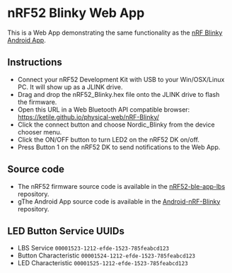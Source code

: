 # nRF52 Blinky Web App
This is a Web App demonstrating the same functionality as the [nRF Blinky Android App](https://play.google.com/store/apps/details?id=no.nordicsemi.android.nrfblinky).

## Instructions
* Connect your nRF52 Development Kit with USB to your Win/OSX/Linux PC. It will show up as a JLINK drive.
* Drag and drop the nRF52_Blinky.hex file onto the JLINK drive to flash the firmware.
* Open this URL in a Web Bluetooth API compatible browser: https://ketile.github.io/physical-web/nRF-Blinky/
* Click the connect button and choose Nordic_Blinky from the device chooser menu.
* Click the ON/OFF button to turn LED2 on the nRF52 DK on/off.
* Press Button 1 on the nRF52 DK to send notifications to the Web App.

## Source code
* The nRF52 firmware source code is available in the [nRF52-ble-app-lbs](https://github.com/NordicSemiconductor/nRF52-ble-app-lbs) repository.
* gThe Android App source code is available in the [Android-nRF-Blinky](https://github.com/NordicSemiconductor/Android-nRF-Blinky) repository.

## LED Button Service UUIDs
* LBS Service `00001523-1212-efde-1523-785feabcd123`
* Button Characteristic `00001524-1212-efde-1523-785feabcd123`
* LED Characteristic `00001525-1212-efde-1523-785feabcd123`
